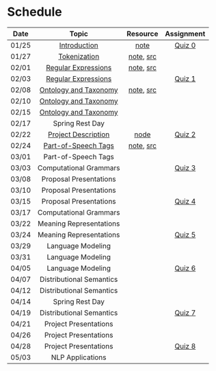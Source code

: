 # Schedule

|Date | Topic | Resource | Assignment |
|:---:|:---:|:---:|:---:|
|01/25| [Introduction](https://emory.zoom.us/rec/share/BJqn-ESYXsCp115Iln6onTX_3GEPiP-cNpYGBkYf1Kv0rfjEBO0tZAew9Kz5o62S.6uzA6p77cYx5vHh5) | [note](syllabus.md) | [Quiz 0](quiz/quiz0.md) |
|01/27| [Tokenization](https://emory.zoom.us/rec/share/9gs85hOmJbjJpiLhExyDqBCh42p0Cnd0hlvVUqPHkYTWN5g0E0huvvGw9rysLx2n.q8ZucWgbs_-gbzDA) | [note](tokenization.ipynb), [src](../src/tokenization.py) |  |
|02/01| [Regular Expressions](https://emory.zoom.us/rec/share/zAvexqqP5rEUpXSyPWUsw8ioyysGlmIig2xapmGrXQkqCRwFwIebNE_L86kdoY6l.lvZ24Kl9pK1WlfaS) | [note](regular_expressions.ipynb), [src](../src/regular_expressions.py) |  |
|02/03| [Regular Expressions](https://emory.zoom.us/rec/share/5rkfwup7N-KYy9MQyeRHFLOazIQaYz8Ih7tWTS1eQQhUZl478S1-CS9mrO22iKK1.hYYEuqlpDAsNXl1n) |  | [Quiz 1](quiz/quiz1.md) |
|02/08| [Ontology and Taxonomy](https://emory.zoom.us/rec/share/MiTnO5TqQ7THHE7gPTd-GzsfS_L7cEKE5oMJUMKPQSCZrmF2xeQ4RoRMZHpsBwYa.E9w_829R-QAebD8I) | [note](ontology_taxonomy.ipynb), [src](../src/ontology_taxonomy.py) |  |
|02/10| [Ontology and Taxonomy](https://emory.zoom.us/rec/share/MDY1OBEltQjcbklFHwlAg2lc6omkglgeEuHRpGBzntIx2dvFIjf37voBhaLw_FRO.tz1ILs3WdyliVvsv) |  |  |
|02/15| [Ontology and Taxonomy](https://emory.zoom.us/rec/share/UyyZlFtkVPEn4y6ajkWaKryNTrS_7ww9x2JMGzyMx1ol-hDEB_4OXFzG-6RWKfl7.0kmjpTcKZ6Co5A81) |  |  |
|02/17| Spring Rest Day |  |  |
|02/22| [Project Description](https://emory.zoom.us/rec/share/5Rpyg7h0CUYFaWsxjbVTDsJ7fSc4zvOyKQuqHAiEaVTsl0XeA5Ugcjsn3mrf-_wb.lfiPFiCVvfXIZyzH) | [node](project/projects-2021.md) | [Quiz 2](quiz/quiz2.md) |
|02/24| [Part-of-Speech Tags](https://emory.zoom.us/rec/share/TLTQxRa-ZHdWiRJa0JG-XEbMbhp04jC6bD6XEJq1lybsNYIf2-GvouROKT6MtRu8._ESscZKQcqbQ613w) | [note](part_of_speech_tags.ipynb), [src](../src/part_of_speech_tags.py) |  |
|03/01| Part-of-Speech Tags |  |  |
|03/03| Computational Grammars |  | [Quiz 3](quiz/quiz3.md) |
|03/08| Proposal Presentations |  |  |
|03/10| Proposal Presentations |  |  |
|03/15| Proposal Presentations |  | [Quiz 4](quiz/quiz4.md) |
|03/17| Computational Grammars |  |  |
|03/22| Meaning Representations |  |  |
|03/24| Meaning Representations |  | [Quiz 5](quiz/quiz5.md) |
|03/29| Language Modeling |  |  |
|03/31| Language Modeling |  |  |
|04/05| Language Modeling |  | [Quiz 6](quiz/quiz6.md) |
|04/07| Distributional Semantics |  |  |
|04/12| Distributional Semantics |  |  |
|04/14| Spring Rest Day |  |  |
|04/19| Distributional Semantics |  | [Quiz 7](quiz/quiz7.md) |
|04/21| Project Presentations |  |  |
|04/26| Project Presentations |  |  |
|04/28| Project Presentations |  | [Quiz 8](quiz/quiz8.md) |
|05/03| NLP Applications |  |  |


<!--
0: 2
1: 7
2: 7
3: 7
4: 3
5: 7
6: 7
7: 7
8: 3 -->